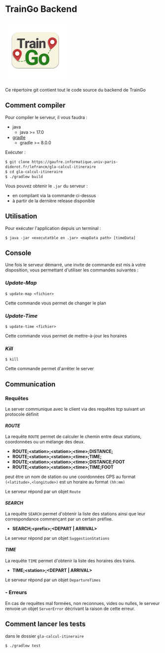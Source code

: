 # **TrainGo Backend**

![](/img/img_train_go.png " TrainGo")

Ce répertoire git contient tout le code source du backend de TrainGo

## **Comment compiler**

Pour compiler le serveur, il vous faudra :
  - java
    - java >= 17.0
  - [gradle]("https://gradle.org/install/")
    - gradle >= 8.0.0

Exécuter :
```
$ git clone https://gaufre.informatique.univ-paris-diderot.fr/lefrancm/gla-calcul-itineraire
$ cd gla-calcul-itineraire
$ ./gradlew build
```

Vous pouvez obtenir le ```.jar``` du serveur :
  - en compilant via la commande ci-dessus
  - à partir de la dernière release disponible

## **Utilisation**

Pour exécuter l'application depuis un terminal :
```
$ java -jar <executatble en .jar> <mapData path> [timeData]
```

## **Console**
Une fois le serveur démarré, une invite de commande est mis à votre disposition, vous permettant d'utiliser les commandes suivantes :

### *Update-Map*
```
$ update-map <fichier>
```

Cette commande vous permet de changer le plan

### *Update-Time*
```
$ update-time <fichier>
```

Cette commande vous permet de mettre-à-jour les horaires

### *Kill*

```
$ kill
```
Cette commande permet d'arrêter le server

## **Communication**

### Requêtes

Le server communique avec le client via des requêtes tcp suivant un protocole définit

#### *ROUTE*
La requête ```ROUTE``` permet de calculer le chemin entre deux stations, coordonnées ou un mélange des deux.

- **ROUTE;\<station>;\<station>;\<time>;DISTANCE;**
- **ROUTE;\<station>;\<station>;\<time>;TIME;**
- **ROUTE;\<station>;\<station>;\<time>;DISTANCE;FOOT**
- **ROUTE;\<station>;\<station>;\<time>;TIME;FOOT**

<station> peut être un nom de station ou une coordonnées GPS au format `(<latitude>,<longitude>)`
<time> est un horaire au format `(hh:mm)`

Le serveur répond par un objet ```Route```
#### *SEARCH*
La requête ```SEARCH``` permet d'obtenir la liste des stations ainsi que leur correspondance commençant par un certain préfixe.

- **SEARCH;\<prefix>;\<DEPART | ARRIVAL>**

Le serveur répond par un objet ```SuggestionStations```
#### *TIME*
La requête ```TIME``` permet d'obtenir la liste des horaires des trains.

- **TIME;\<station>;\<DEPART | ARRIVAL>**

Le serveur répond par un objet ```DepartureTimes```
###  - Erreurs

En cas de requêtes mal formées, non reconnues, vides ou nulles, le serveur renvoie un objet ```ServerError``` décrivant la raison de cette erreur.

## **Comment lancer les tests**
dans le dossier `gla-calcul-itineraire`
```
$ ./gradlew test
```